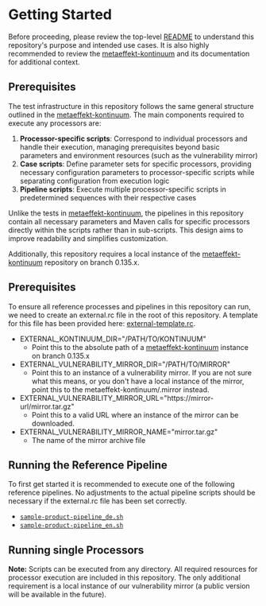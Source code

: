 # Getting Started

Before proceeding, please review the top-level [README](README.md) to understand this repository's purpose and
intended use cases. It is also highly recommended to review the
[metaeffekt-kontinuum](https://github.com/org-metaeffekt/metaeffekt-kontinuum) and its documentation for additional context.

## Prerequisites

The test infrastructure in this repository follows the same general structure outlined in the
[metaeffekt-kontinuum](https://github.com/org-metaeffekt/metaeffekt-kontinuum). The main components required
to execute any processors are:

1. **Processor-specific scripts**: Correspond to individual processors and handle their execution,
   managing prerequisites beyond basic parameters and environment resources (such as the vulnerability mirror)
2. **Case scripts**: Define parameter sets for specific processors, providing necessary configuration
   parameters to processor-specific scripts while separating configuration from execution logic
3. **Pipeline scripts**: Execute multiple processor-specific scripts in predetermined sequences with their
   respective cases

Unlike the tests in [metaeffekt-kontinuum](https://github.com/org-metaeffekt/metaeffekt-kontinuum), the pipelines
in this repository contain all necessary parameters and Maven calls for specific processors directly within the scripts
rather than in sub-scripts. This design aims to improve readability and simplifies customization.

Additionally, this repository requires a local instance of the [metaeffekt-kontinuum](https://github.com/org-metaeffekt/metaeffekt-kontinuum)
repository on branch 0.135.x.

## Prerequisites

To ensure all reference processes and pipelines in this repository can run, we need to create an external.rc file
in the root of this repository. A template for this file has been provided here: [external-template.rc](external-template.rc).

- EXTERNAL_KONTINUUM_DIR="/PATH/TO/KONTINUUM" 
  - Point this to the absolute path of a [metaeffekt-kontinuum](https://github.com/org-metaeffekt/metaeffekt-kontinuum) instance on branch 0.135.x
- EXTERNAL_VULNERABILITY_MIRROR_DIR="/PATH/TO/MIRROR"
  - Point this to an instance of a vulnerability mirror. If you are not sure what this means, or you don't have a local instance of
  the mirror, point this to the metaeffekt-kontinuum/.mirror instead.
- EXTERNAL_VULNERABILITY_MIRROR_URL="https://mirror-url/mirror.tar.gz"
    - Point this to a valid URL where an instance of the mirror can be downloaded.
- EXTERNAL_VULNERABILITY_MIRROR_NAME="mirror.tar.gz"
    - The name of the mirror archive file

## Running the Reference Pipeline

To first get started it is recommended to execute one of the following reference pipelines. No adjustments to the actual
pipeline scripts should be necessary if the external.rc file has been set correctly.

- [`sample-product-pipeline_de.sh`](tests/scripts/pipelines/sample-product-pipeline_de.sh)
- [`sample-product-pipeline_en.sh`](tests/scripts/pipelines/sample-product-pipeline_en.sh)

## Running single Processors

**Note:** Scripts can be executed from any directory. All required resources for processor execution are included
in this repository. The only additional requirement is a local instance of our vulnerability mirror
(a public version will be available in the future).